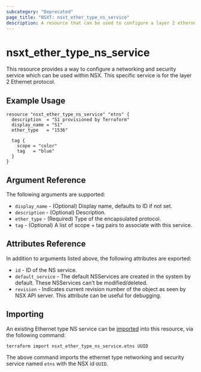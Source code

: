 ```yaml
---
subcategory: "Deprecated"
page_title: "NSXT: nsxt_ether_type_ns_service"
description: A resource that can be used to configure a layer 2 ethernet networking and security service in NSX.
---
```


# nsxt_ether_type_ns_service

This resource provides a way to configure a networking and security service which can be used within NSX. This specific service is for the layer 2 Ethernet protocol.

## Example Usage

```hcl
resource "nsxt_ether_type_ns_service" "etns" {
  description  = "S1 provisioned by Terraform"
  display_name = "S1"
  ether_type   = "1536"

  tag {
    scope = "color"
    tag   = "blue"
  }
}
```

## Argument Reference

The following arguments are supported:

* `display_name` - (Optional) Display name, defaults to ID if not set.
* `description` - (Optional) Description.
* `ether_type` - (Required) Type of the encapsulated protocol.
* `tag` - (Optional) A list of scope + tag pairs to associate with this service.

## Attributes Reference

In addition to arguments listed above, the following attributes are exported:

* `id` - ID of the NS service.
* `default_service` - The default NSServices are created in the system by default. These NSServices can't be modified/deleted.
* `revision` - Indicates current revision number of the object as seen by NSX API server. This attribute can be useful for debugging.

## Importing

An existing Ethernet type NS service can be [imported][docs-import] into this resource, via the following command:

[docs-import]: https://developer.hashicorp.com/terraform/cli/import

```shell
terraform import nsxt_ether_type_ns_service.etns UUID
```

The above command imports the ethernet type networking and security service named `etns` with the NSX id `UUID`.
